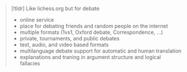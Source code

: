 >[!tldr] Like lichess.org but for debate
> - online service
> - place for debating friends and random people on the internet
> - multiple formats (1vs1, Oxford debate, Correspondence, ...)
> - private, tournaments, and public debates
> - text, audio, and video based formats
> - multilanguage debate support for automatic and human translation
> - explanations and traning in argument structure and logical fallacies
